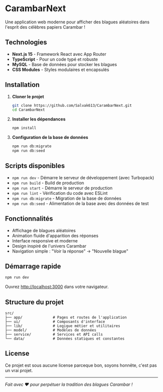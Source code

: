 # CarambarNext

Une application web moderne pour afficher des blagues aléatoires dans l'esprit des célèbres papiers Carambar !

## Technologies

- **Next.js 15** - Framework React avec App Router
- **TypeScript** - Pour un code typé et robuste
- **MySQL** - Base de données pour stocker les blagues
- **CSS Modules** - Styles modulaires et encapsulés

## Installation

1. **Cloner le projet**

   ```bash
   git clone https://github.com/Salvak613/CarambarNext.git
   cd CarambarNext
   ```

2. **Installer les dépendances**

   ```bash
   npm install
   ```

3. **Configuration de la base de données**
   ```bash
   npm run db:migrate
   npm run db:seed
   ```

## Scripts disponibles

- `npm run dev` - Démarre le serveur de développement (avec Turbopack)
- `npm run build` - Build de production
- `npm run start` - Démarre le serveur de production
- `npm run lint` - Vérification du code avec ESLint
- `npm run db:migrate` - Migration de la base de données
- `npm run db:seed` - Alimentation de la base avec des données de test

## Fonctionnalités

- Affichage de blagues aléatoires
- Animation fluide d'apparition des réponses
- Interface responsive et moderne
- Design inspiré de l'univers Carambar
- Navigation simple : "Voir la réponse" → "Nouvelle blague"

## Démarrage rapide

```bash
npm run dev
```

Ouvrez [http://localhost:3000](http://localhost:3000) dans votre navigateur.

## Structure du projet

```
src/
├── app/              # Pages et routes de l'application
├── ui/               # Composants d'interface
├── lib/              # Logique métier et utilitaires
├── model/            # Modèles de données
├── service/          # Services et API calls
└── data/             # Données statiques et constantes
```

## License

Ce projet est sous aucune license parceque bon, soyons honnête, c'est pas un vrai projet.

---

_Fait avec ❤️ pour perpétuer la tradition des blagues Carambar !_
